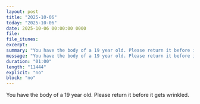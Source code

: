 ```yaml
---
layout: post
title: "2025-10-06"
today: "2025-10-06"
date: 2025-10-06 00:00:00 0000
file:
file_itunes:
excerpt:
summary: "You have the body of a 19 year old. Please return it before it gets wrinkled."
message: "You have the body of a 19 year old. Please return it before it gets wrinkled."
duration: "01:00"
length: "11444"
explicit: "no"
block: "no"
---
```

You have the body of a 19 year old. Please return it before it gets wrinkled.

